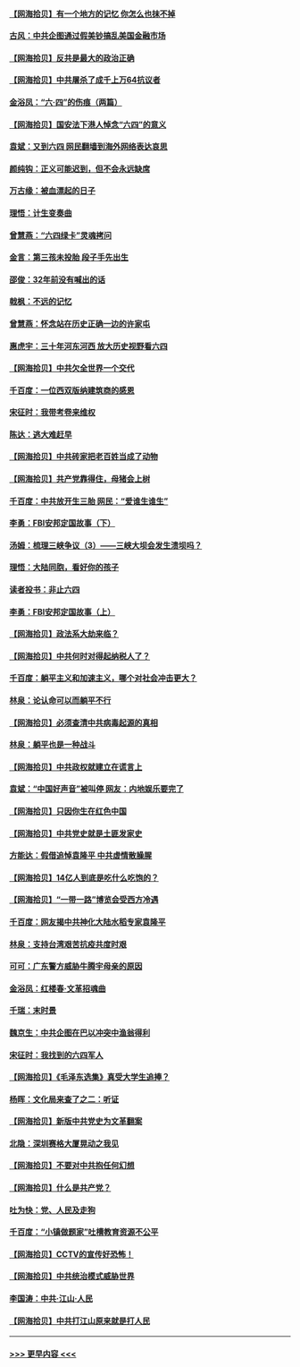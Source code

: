 #### [【网海拾贝】有一个地方的记忆 你怎么也抹不掉](../pages/nsc993/n13009802.md?t=06092151) 
#### [古风：中共企图通过假美钞搞乱美国金融市场](../pages/nsc993/n13009626.md?t=06092151) 
#### [【网海拾贝】反共是最大的政治正确](../pages/nsc993/n13007051.md?t=06092151) 
#### [【网海拾贝】中共屠杀了成千上万64抗议者](../pages/nsc993/n13002713.md?t=06092151) 
#### [金浴凤：“六·四”的伤痕（两篇）](../pages/nsc993/n13001719.md?t=06092151) 
#### [【网海拾贝】国安法下港人悼念“六四”的意义](../pages/nsc993/n13001039.md?t=06092151) 
#### [袁斌：又到六四 网民翻墙到海外网络表达哀思](../pages/nsc993/n13000995.md?t=06092151) 
#### [颜纯钩：正义可能迟到，但不会永远缺席](../pages/nsc993/n13000920.md?t=06092151) 
#### [万古缘：被血漂起的日子](../pages/nsc993/n13000914.md?t=06092151) 
#### [理悟：计生变奏曲](../pages/nsc993/n13000414.md?t=06092151) 
#### [曾慧燕：“六四绿卡”灵魂拷问](../pages/nsc993/n13000277.md?t=06092151) 
#### [金言：第三孩未投胎 段子手先出生](../pages/nsc993/n13000215.md?t=06092151) 
#### [邵俊：32年前没有喊出的话](../pages/nsc993/n13000181.md?t=06092151) 
#### [戟枫：不远的记忆](../pages/nsc993/n13000121.md?t=06092151) 
#### [曾慧燕：怀念站在历史正确一边的许家屯](../pages/nsc993/n13000073.md?t=06092151) 
#### [惠虎宇：三十年河东河西 放大历史视野看六四](../pages/nsc993/n13000018.md?t=06092151) 
#### [【网海拾贝】中共欠全世界一个交代](../pages/nsc993/n12998706.md?t=06092151) 
#### [千百度：一位西双版纳建筑商的感恩](../pages/nsc993/n12998487.md?t=06092151) 
#### [宋征时：我带考卷来维权](../pages/nsc993/n12994088.md?t=06092151) 
#### [陈达：逃大难赶早](../pages/nsc993/n12993569.md?t=06092151) 
#### [【网海拾贝】中共砖家把老百姓当成了动物](../pages/nsc993/n12993483.md?t=06092151) 
#### [【网海拾贝】共产党靠得住，母猪会上树](../pages/nsc993/n12990730.md?t=06092151) 
#### [千百度：中共放开生三胎 网民：“爱谁生谁生”](../pages/nsc993/n12990644.md?t=06092151) 
#### [李勇：FBI安邦定国故事（下）](../pages/nsc993/n12987854.md?t=06092151) 
#### [汤姆：梳理三峡争议（3）——三峡大坝会发生溃坝吗？](../pages/nsc993/n12989806.md?t=06092151) 
#### [理悟：大陆同胞，看好你的孩子](../pages/nsc993/n12989778.md?t=06092151) 
#### [读者投书：非止六四](../pages/nsc993/n12989673.md?t=06092151) 
#### [李勇：FBI安邦定国故事（上）](../pages/nsc993/n12987749.md?t=06092151) 
#### [【网海拾贝】政法系大劫来临？](../pages/nsc993/n12987596.md?t=06092151) 
#### [【网海拾贝】中共何时对得起纳税人了？](../pages/nsc993/n12985578.md?t=06092151) 
#### [千百度：躺平主义和加速主义，哪个对社会冲击更大？](../pages/nsc993/n12985512.md?t=06092151) 
#### [林泉：论认命可以而躺平不行](../pages/nsc993/n12985505.md?t=06092151) 
#### [【网海拾贝】必须查清中共病毒起源的真相](../pages/nsc993/n12984276.md?t=06092151) 
#### [林泉：躺平也是一种战斗](../pages/nsc993/n12984194.md?t=06092151) 
#### [【网海拾贝】中共政权就建立在谎言上](../pages/nsc993/n12981880.md?t=06092151) 
#### [袁斌：“中国好声音”被叫停 网友：内地娱乐要完了](../pages/nsc993/n12981826.md?t=06092151) 
#### [【网海拾贝】只因你生在红色中国](../pages/nsc993/n12979096.md?t=06092151) 
#### [【网海拾贝】中共党史就是土匪发家史](../pages/nsc993/n12976478.md?t=06092151) 
#### [方能达：假借追悼袁隆平 中共虚情散臊腥](../pages/nsc993/n12976396.md?t=06092151) 
#### [【网海拾贝】14亿人到底是吃什么吃饱的？](../pages/nsc993/n12974125.md?t=06092151) 
#### [【网海拾贝】“一带一路”博览会受西方冷遇](../pages/nsc993/n12971787.md?t=06092151) 
#### [千百度：网友揭中共神化大陆水稻专家袁隆平](../pages/nsc993/n12971733.md?t=06092151) 
#### [林泉：支持台湾艰苦抗疫共度时艰](../pages/nsc993/n12971350.md?t=06092151) 
#### [可可：广东警方威胁牛腾宇母亲的原因](../pages/nsc993/n12971100.md?t=06092151) 
#### [金浴凤：红楼春·文革招魂曲](../pages/nsc993/n12970354.md?t=06092151) 
#### [千瑞：末时景](../pages/nsc993/n12970337.md?t=06092151) 
#### [魏京生：中共企图在巴以冲突中渔翁得利](../pages/nsc993/n12970286.md?t=06092151) 
#### [宋征时：我找到的六四军人](../pages/nsc993/n12970213.md?t=06092151) 
#### [【网海拾贝】《毛泽东选集》真受大学生追捧？](../pages/nsc993/n12968779.md?t=06092151) 
#### [杨晖：文化局来查了之二：听证](../pages/nsc993/n12966528.md?t=06092151) 
#### [【网海拾贝】新版中共党史为文革翻案](../pages/nsc993/n12967526.md?t=06092151) 
#### [北隐：深圳赛格大厦晃动之我见](../pages/nsc993/n12967393.md?t=06092151) 
#### [【网海拾贝】不要对中共抱任何幻想](../pages/nsc993/n12965222.md?t=06092151) 
#### [【网海拾贝】什么是共产党？](../pages/nsc993/n12962781.md?t=06092151) 
#### [吐为快：党、人民及走狗](../pages/nsc993/n12962747.md?t=06092151) 
#### [千百度：“小镇做题家”吐槽教育资源不公平](../pages/nsc993/n12962705.md?t=06092151) 
#### [【网海拾贝】CCTV的宣传好恐怖！](../pages/nsc993/n12959984.md?t=06092151) 
#### [【网海拾贝】中共统治模式威胁世界](../pages/nsc993/n12957622.md?t=06092151) 
#### [李国涛：中共‧江山‧人民](../pages/nsc993/n12957502.md?t=06092151) 
#### [【网海拾贝】中共打江山原来就是打人民](../pages/nsc993/n12954345.md?t=06092151) 

----
#### [ >>> 更早内容 <<< ](../indexes/nsc993-earlier.md)
